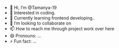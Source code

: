 - 👋 Hi, I’m @Tamanya-19
- 👀 Interested in coding.
- 🌱 Currently learning frontend developing..
- 💞️ I’m looking to collaborate on
- 📫 How to reach me through project work over here
- 😄 Pronouns: ...
- ⚡ Fun fact: ...

<!---
Tamanya-19/Tamanya-19 is a ✨ special ✨ repository because its `README.md` (this file) appears on your GitHub profile.
You can click the Preview link to take a look at your changes.
--->
